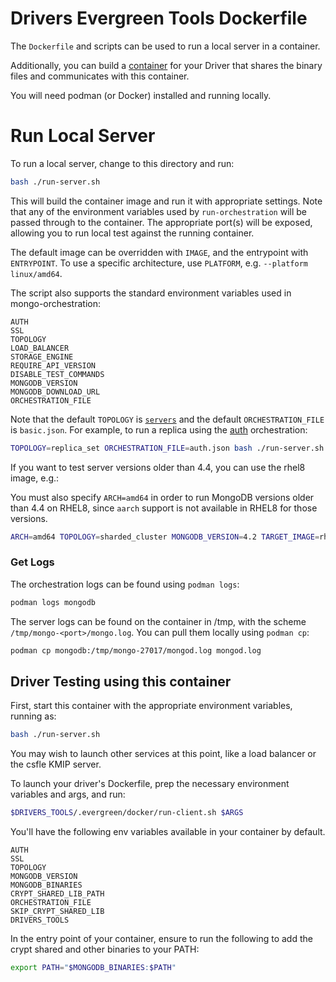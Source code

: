 # Drivers Evergreen Tools Dockerfile

The `Dockerfile` and scripts can be used to run a local server in a container.

Additionally, you can build a [container](#driver-testing-using-this-container)
for your Driver that shares the binary files and communicates with this container.

You will need podman (or Docker) installed and running locally.

# Run Local Server

To run a local server, change to this directory and run:

```bash
bash ./run-server.sh
```

This will build the container image and run it with appropriate settings.
Note that any of the environment variables used by `run-orchestration`
will be passed through to the container.
The appropriate port(s) will be exposed, allowing you to run local test against
the running container.

The default image can be overridden with `IMAGE`, and the entrypoint with `ENTRYPOINT`.
To use a specific architecture, use `PLATFORM`, e.g. `--platform linux/amd64`.

The script also supports the standard environment variables used in mongo-orchestration:

```
AUTH
SSL
TOPOLOGY
LOAD_BALANCER
STORAGE_ENGINE
REQUIRE_API_VERSION
DISABLE_TEST_COMMANDS
MONGODB_VERSION
MONGODB_DOWNLOAD_URL
ORCHESTRATION_FILE
```

Note that the default `TOPOLOGY` is [`servers`](https://github.com/mongodb-labs/drivers-evergreen-tools/tree/master/.evergreen/orchestration/configs/servers) and the default `ORCHESTRATION_FILE` is `basic.json`. For example, to run a replica using the [auth](https://github.com/mongodb-labs/drivers-evergreen-tools/blob/master/.evergreen/orchestration/configs/replica_sets/auth.json) orchestration:

```bash
TOPOLOGY=replica_set ORCHESTRATION_FILE=auth.json bash ./run-server.sh
```

If you want to test server versions older than 4.4, you can use the rhel8 image, e.g.:

You must also specify `ARCH=amd64` in order to run MongoDB versions older than 4.4 on RHEL8, since `aarch` support
is not available in RHEL8 for those versions.

```bash
ARCH=amd64 TOPOLOGY=sharded_cluster MONGODB_VERSION=4.2 TARGET_IMAGE=rhel8 ./run-server.sh
```

### Get Logs

The orchestration logs can be found using `podman logs`:

```bash
podman logs mongodb
```

The server logs can be found on the container in /tmp, with the scheme `/tmp/mongo-<port>/mongo.log`.
You can pull them locally using `podman cp`:

```bash
podman cp mongodb:/tmp/mongo-27017/mongod.log mongod.log
```

## Driver Testing using this container

First, start this container with the appropriate environment variables, running as:

```bash
bash ./run-server.sh
```

You may wish to launch other services at this point, like a load balancer or the
csfle KMIP server.

To launch your driver's Dockerfile, prep the necessary environment variables
and args, and run:

```bash
$DRIVERS_TOOLS/.evergreen/docker/run-client.sh $ARGS
```

You'll have the following env variables available in your container by default.

```
AUTH
SSL
TOPOLOGY
MONGODB_VERSION
MONGODB_BINARIES
CRYPT_SHARED_LIB_PATH
ORCHESTRATION_FILE
SKIP_CRYPT_SHARED_LIB
DRIVERS_TOOLS
```

In the entry point of your container, ensure to run the following to add the
crypt shared and other binaries to your PATH:

```bash
export PATH="$MONGODB_BINARIES:$PATH"
```
